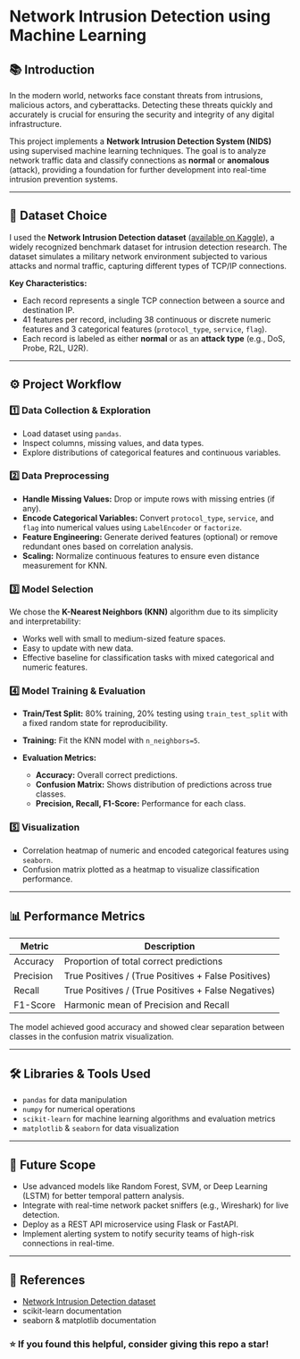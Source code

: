 # Network Intrusion Detection using Machine Learning

## 📚 Introduction

In the modern world, networks face constant threats from intrusions, malicious actors, and cyberattacks. Detecting these threats quickly and accurately is crucial for ensuring the security and integrity of any digital infrastructure.

This project implements a **Network Intrusion Detection System (NIDS)** using supervised machine learning techniques. The goal is to analyze network traffic data and classify connections as **normal** or **anomalous** (attack), providing a foundation for further development into real-time intrusion prevention systems.

---

## 📂 Dataset Choice

I used the **Network Intrusion Detection dataset** ([available on Kaggle](https://www.kaggle.com/datasets/sampadab17/network-intrusion-detection)), a widely recognized benchmark dataset for intrusion detection research. The dataset simulates a military network environment subjected to various attacks and normal traffic, capturing different types of TCP/IP connections.

**Key Characteristics:**

* Each record represents a single TCP connection between a source and destination IP.
* 41 features per record, including 38 continuous or discrete numeric features and 3 categorical features (`protocol_type`, `service`, `flag`).
* Each record is labeled as either **normal** or as an **attack type** (e.g., DoS, Probe, R2L, U2R).

---

## ⚙️ Project Workflow

### 1️⃣ Data Collection & Exploration

* Load dataset using `pandas`.
* Inspect columns, missing values, and data types.
* Explore distributions of categorical features and continuous variables.

### 2️⃣ Data Preprocessing

* **Handle Missing Values:** Drop or impute rows with missing entries (if any).
* **Encode Categorical Variables:** Convert `protocol_type`, `service`, and `flag` into numerical values using `LabelEncoder` or `factorize`.
* **Feature Engineering:** Generate derived features (optional) or remove redundant ones based on correlation analysis.
* **Scaling:** Normalize continuous features to ensure even distance measurement for KNN.

### 3️⃣ Model Selection

We chose the **K-Nearest Neighbors (KNN)** algorithm due to its simplicity and interpretability:

* Works well with small to medium-sized feature spaces.
* Easy to update with new data.
* Effective baseline for classification tasks with mixed categorical and numeric features.

### 4️⃣ Model Training & Evaluation

* **Train/Test Split:** 80% training, 20% testing using `train_test_split` with a fixed random state for reproducibility.
* **Training:** Fit the KNN model with `n_neighbors=5`.
* **Evaluation Metrics:**

  * **Accuracy:** Overall correct predictions.
  * **Confusion Matrix:** Shows distribution of predictions across true classes.
  * **Precision, Recall, F1-Score:** Performance for each class.

### 5️⃣ Visualization

* Correlation heatmap of numeric and encoded categorical features using `seaborn`.
* Confusion matrix plotted as a heatmap to visualize classification performance.

---

## 📊 Performance Metrics

| Metric    | Description                                         |
| --------- | --------------------------------------------------- |
| Accuracy  | Proportion of total correct predictions             |
| Precision | True Positives / (True Positives + False Positives) |
| Recall    | True Positives / (True Positives + False Negatives) |
| F1-Score  | Harmonic mean of Precision and Recall               |

The model achieved good accuracy and showed clear separation between classes in the confusion matrix visualization.

---

## 🛠️ Libraries & Tools Used

* `pandas` for data manipulation
* `numpy` for numerical operations
* `scikit-learn` for machine learning algorithms and evaluation metrics
* `matplotlib` & `seaborn` for data visualization

---

## 🚀 Future Scope

* Use advanced models like Random Forest, SVM, or Deep Learning (LSTM) for better temporal pattern analysis.
* Integrate with real-time network packet sniffers (e.g., Wireshark) for live detection.
* Deploy as a REST API microservice using Flask or FastAPI.
* Implement alerting system to notify security teams of high-risk connections in real-time.

---

## 📜 References

* [Network Intrusion Detection dataset](https://www.kaggle.com/datasets/benjaminvalentine/kddcup99)
* scikit-learn documentation
* seaborn & matplotlib documentation

### ⭐ **If you found this helpful, consider giving this repo a star!**
